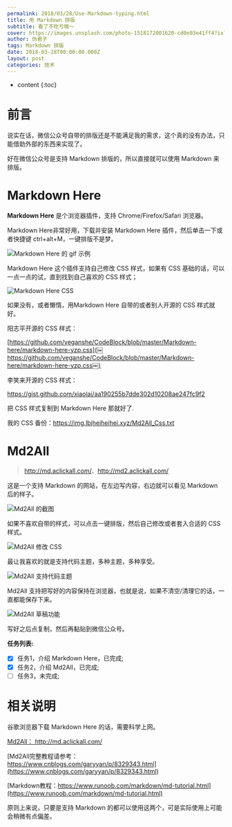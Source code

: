 ```yaml
---
permalink: 2018/03/28/Use-Markdown-typing.html
title: 用 Markdown 排版
subtitle: 看了不吃亏哦～
cover: https://images.unsplash.com/photo-1518172001620-cd0e03e41ff4?ixlib=rb-0.3.5&s=9b2b996cbae53d6b9d97e8d2629cf565&auto=format&fit=crop&w=1955&q=80
author: 伪君子
tags: Markdown 排版
date: 2018-03-28T00:00:00.000Z
layout: post
categories: 技术
---
```


* content
{:toc}


# 前言

说实在话，微信公众号自带的排版还是不能满足我的需求，这个真的没有办法，只能借助外部的东西来实现了。

好在微信公众号是支持 Markdown 排版的，所以直接就可以使用 Markdown 来排版。

# Markdown Here

**Markdown Here** 是个浏览器插件，支持 Chrome/Firefox/Safari 浏览器。

Markdown Here非常好用，下载并安装 Markdown Here 插件，然后单击一下或者快捷键 ctrl+alt+M，一键排版不是梦。

![Markdown Here 的 gif 示例](https://img.lbjheiheihei.xyz/FosW5WYE91nPo0f55oknhEhHmN_w "Markdown Here 的 gif 示例")

Markdown Here 这个插件支持自己修改 CSS 样式，如果有 CSS 基础的话，可以一点一点的试，直到找到自己喜欢的 CSS 样式；

![Markdown Here CSS](https://img.lbjheiheihei.xyz/FnO_52kYJW7qtgzkbkYFOiWafEe1 "Markdown Here CSS")

如果没有，或者懒惰，用Markdown Here 自带的或者别人开源的 CSS 样式就好。

阳志平开源的 CSS 样式：[](￼https://github.com/veganshe/CodeBlock/blob/master/Markdown-here/markdown-here-yzp.css￼)

[https://github.com/veganshe/CodeBlock/blob/master/Markdown-here/markdown-here-yzp.css](￼https://github.com/veganshe/CodeBlock/blob/master/Markdown-here/markdown-here-yzp.css￼)

李笑来开源的 CSS 样式：

<https://gist.github.com/xiaolai/aa190255b7dde302d10208ae247fc9f2>

把 CSS 样式复制到 Markdown Here 那就好了.

我的 CSS 备份：<https://img.lbjheiheihei.xyz/Md2All_Css.txt>

# Md2All

> <http://md.aclickall.com/>、<http://md2.aclickall.com/>

这是一个支持 Markdown 的网站，在左边写内容，右边就可以看见 Markdown 后的样子。

![Md2All 的截图](https://img.lbjheiheihei.xyz/FrGrs47wBmxVToJlf4es1UZ4CUXD "Md2All 的截图")

如果不喜欢自带的样式，可以点击一键排版，然后自己修改或者套入合适的   CSS 样式。

![Md2All 修改 CSS](https://img.lbjheiheihei.xyz/FgSrPbdH37wPfMBlDDoMHrX0Yq54 "Md2All 修改 CSS")

最让我喜欢的就是支持代码主题，多种主题，多种享受。

![Md2All 支持代码主题](https://img.lbjheiheihei.xyz/FhFKzKxWRS8p5rRtoFaGQukjTJXh "Md2All 支持代码主题")

Md2All 支持把写好的内容保持在浏览器，也就是说，如果不清空/清理它的话，一直都能保存下来。

![Md2All 草稿功能](https://img.lbjheiheihei.xyz/Fsdlsy5jh6VyV6PLlKvsuny50Kek "Md2All 草稿功能")

写好之后点复制，然后再黏贴到微信公众号。

**任务列表:**

- [x]  任务1，介绍 Markdown Here，已完成;
- [x] 任务2，介绍 Md2All，已完成;
- [ ]  任务3，未完成; 

# 相关说明

谷歌浏览器下载 Markdown Here 的话，需要科学上网。

[Md2All： http://md.aclickall.com/ ](http://md.aclickall.com/)

[Md2All完整教程请参考：https://www.cnblogs.com/garyyan/p/8329343.html](https://www.cnblogs.com/garyyan/p/8329343.html)

[Markdown教程：https://www.runoob.com/markdown/md-tutorial.html](https://www.runoob.com/markdown/md-tutorial.html)

原则上来说，只要是支持 Markdown 的都可以使用这两个，可是实际使用上可能会稍微有点偏差。